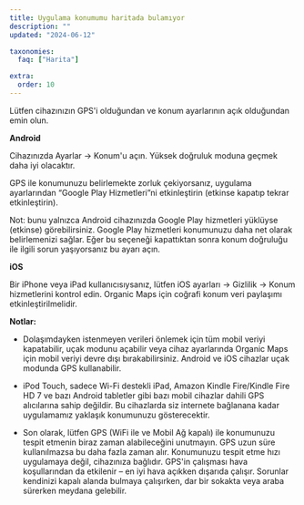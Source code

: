 ```yaml
---
title: Uygulama konumumu haritada bulamıyor
description: ""
updated: "2024-06-12"

taxonomies:
  faq: ["Harita"]

extra:
  order: 10
---
```


Lütfen cihazınızın GPS'i olduğundan ve konum ayarlarının açık olduğundan emin olun.

**Android**

Cihazınızda Ayarlar → Konum'u açın. Yüksek doğruluk moduna geçmek daha iyi olacaktır.

GPS ile konumunuzu belirlemekte zorluk çekiyorsanız, uygulama ayarlarından “Google Play Hizmetleri”ni etkinleştirin (etkinse kapatıp tekrar etkinleştirin).

Not: bunu yalnızca Android cihazınızda Google Play hizmetleri yüklüyse (etkinse) görebilirsiniz. Google Play hizmetleri konumunuzu daha net olarak belirlemenizi sağlar. Eğer bu seçeneği kapattıktan sonra konum doğruluğu ile ilgili sorun yaşıyorsanız bu ayarı açın.

**iOS**

Bir iPhone veya iPad kullanıcısıysanız, lütfen iOS ayarları → Gizlilik → Konum hizmetlerini kontrol edin. Organic Maps için coğrafi konum veri paylaşımı etkinleştirilmelidir.

**Notlar:**

* Dolaşımdayken istenmeyen verileri önlemek için tüm mobil veriyi kapatabilir, uçak modunu açabilir veya cihaz ayarlarında Organic Maps için mobil veriyi devre dışı bırakabilirsiniz. Android ve iOS cihazlar uçak modunda GPS kullanabilir.

* iPod Touch, sadece Wi-Fi destekli iPad, Amazon Kindle Fire/Kindle Fire HD 7 ve bazı Android tabletler gibi bazı mobil cihazlar dahili GPS alıcılarına sahip değildir. Bu cihazlarda siz internete bağlanana kadar uygulamamız yaklaşık konumunuzu gösterecektir.

* Son olarak, lütfen GPS (WiFi ile ve Mobil Ağ kapalı) ile konumunuzu tespit etmenin biraz zaman alabileceğini unutmayın. GPS uzun süre kullanılmazsa bu daha fazla zaman alır. Konumunuzu tespit etme hızı uygulamaya değil, cihazınıza bağlıdır. GPS'in çalışması hava koşullarından da etkilenir – en iyi hava açıkken dışarıda çalışır. Sorunlar kendinizi kapalı alanda bulmaya çalışırken, dar bir sokakta veya araba sürerken meydana gelebilir.
